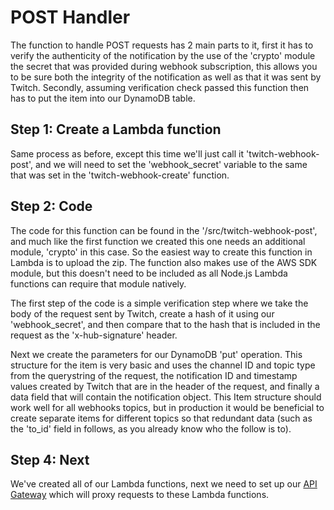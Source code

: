 # POST Handler
The function to handle POST requests has 2 main parts to it, first it has to verify the authenticity of the notification by the use of the 'crypto' module the secret that was provided during webhook subscription, this allows you to be sure both the integrity of the notification as well as that it was sent by Twitch. Secondly, assuming verification check passed this function then has to put the item into our DynamoDB table.

## Step 1: Create a Lambda function
Same process as before, except this time we'll just call it 'twitch-webhook-post', and we will need to set the 'webhook_secret' variable to the same that was set in the 'twitch-webhook-create' function.

## Step 2: Code
The code for this function can be found in the '/src/twitch-webhook-post', and much like the first function we created this one needs an additional module, 'crypto' in this case. So the easiest way to create this function in Lambda is to upload the zip. The function also makes use of the AWS SDK module, but this doesn't need to be included as all Node.js Lambda functions can require that module natively.

The first step of the code is a simple verification step where we take the body of the request sent by Twitch, create a hash of it using our 'webhook_secret', and then compare that to the hash that is included in the request as the 'x-hub-signature' header.

Next we create the parameters for our DynamoDB 'put' operation. This structure for the item is very basic and uses the channel ID and topic type from the querystring of the request, the notification ID and timestamp values created by Twitch that are in the header of the request, and finally a data field that will contain the notification object. This Item structure should work well for all webhooks topics, but in production it would be beneficial to create separate items for different topics so that redundant data (such as the 'to_id' field in follows, as you already know who the follow is to).

## Step 4: Next
We've created all of our Lambda functions, next we need to set up our [API Gateway](/docs/API_Gateway.md) which will proxy requests to these Lambda functions.

